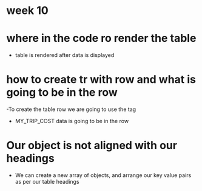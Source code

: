# week 10
# where in the code ro render the table
- table is rendered after data is displayed

# how to create tr with row and what is going to be in the row
-To create the table row we are going to use the <tr> tag 
- MY_TRIP_COST data is going to be in the row

# Our object is not aligned with our headings
 - We can create a new array of objects, and arrange our key value pairs as per our table headings